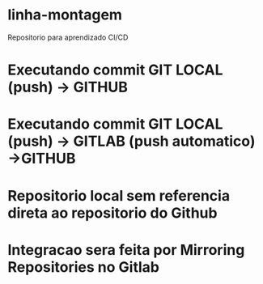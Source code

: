 # linha-montagem
Repositorio para aprendizado CI/CD

# Executando commit GIT LOCAL (push) -> GITHUB
# Executando commit GIT LOCAL (push) -> GITLAB (push automatico) ->GITHUB
# Repositorio local sem referencia direta ao repositorio do Github
# Integracao sera feita por Mirroring Repositories no Gitlab
